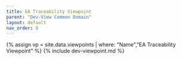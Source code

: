 ```yaml
---
title: EA Traceability Viewpoint
parent: "Dev-View Common Domain"
layout: default
nav_order: 8
---
```

{% assign vp = site.data.viewpoints | where: "Name","EA Traceability Viewpoint" %}
{% include dev-viewpoint.md %}
